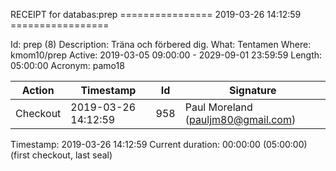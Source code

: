 RECEIPT for databas:prep
================ 2019-03-26 14:12:59 =================

Id:          prep (8)
Description: Träna och förbered dig.
What:        Tentamen
Where:       kmom10/prep
Active:      2019-03-05 09:00:00 - 2029-09-01 23:59:59
Length:      05:00:00
Acronym:     pamo18

| Action   | Timestamp           | Id    | Signature |
|----------|---------------------|-------|-----------|
| Checkout | 2019-03-26 14:12:59 |   958 | Paul Moreland (pauljm80@gmail.com) |

Timestamp:        2019-03-26 14:12:59
Current duration: 00:00:00 (05:00:00) (first checkout, last seal)

